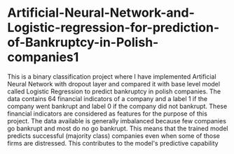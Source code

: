 # Artificial-Neural-Network-and-Logistic-regression-for-prediction-of-Bankruptcy-in-Polish-companies1
This is a binary classification project where I have implemented Artificial Neural Network with dropout layer and compared it with base level model called Logistic Regression to predict bankruptcy in polish companies. The data contains 64 financial indicators of a company and a label 1 if the company went bankrupt and label 0 if the company did not bankrupt. These financial indicators are considered as features for the purpose of this project. The data available is generally
imbalanced because few companies go bankrupt and most do no go bankrupt. This means that the
trained model predicts successful (majority class) companies even when some of those firms are
distressed. This contributes to the model's predictive capability
